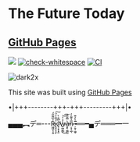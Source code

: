 # The Future Today 
## [GitHub Pages](https://pages.github.com/)

[![](https://jitpack.io/v/termux/termux-app.svg)](https://jitpack.io/#termux/termux-app)
[![check-whitespace](https://github.com/git/git/actions/workflows/check-whitespace.yml/badge.svg)](https://github.com/git/git/actions/workflows/check-whitespace.yml)
[![CI](https://github.com/fast4x/RiMusic/actions/workflows/android.yml/badge.svg)](https://github.com/fast4x/RiMusic/actions/workflows/android.yml)

![dark2x](https://github.com/rizwan-r-r/rizwan-r-r/assets/132520847/f9b65dcc-03b5-4efd-b02a-5647d7633b8b)


This site was built using [GitHub Pages](https://pages.github.com/)

•|+++--------+++-+++---------+++|•

▄▄▄︻デ═---R̵͖͖͎͔̮̉̅͌̋́i̷̢͓͙͉̙̾͂̓̉͠z̷̨̛͔̞͓͈̀͆̐̀w̵͍̪̗̳̓̍̍͜͝͠à̶̧̢̫͚̫̿̆́̇ņ̷͉̖̲̖̅̔͌̀̍ ̵̦̱͎͖̥͊̀̓͊͘══━▄デ═══━一